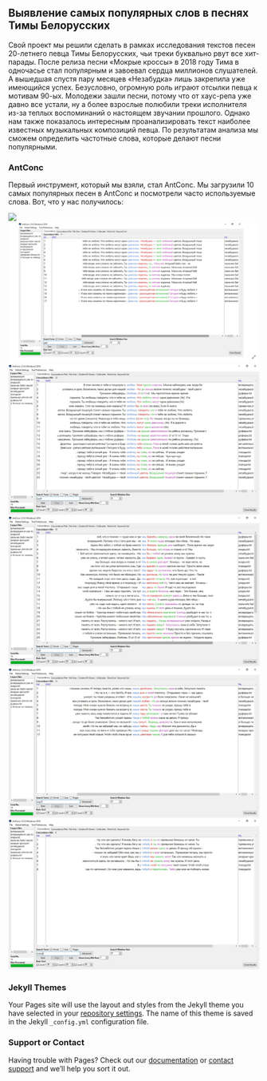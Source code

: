 ## Выявление самых популярных слов в песнях Тимы Белорусских

Свой проект мы решили сделать в рамках исследования текстов песен 20-летнего певца Тимы Белорусских, чьи треки буквально рвут все хит-парады. После релиза песни «Мокрые кроссы» в 2018 году Тима в одночасье стал популярным и завоевал сердца миллионов слушателей. А вышедшая спустя пару месяцев «Незабудка» лишь закрепила уже имеющийся успех. Безусловно, огромную роль играют отсылки певца к мотивам 90-ых. Молодежи зашли песни, потому что от хаус-репа уже давно все устали, ну а более взрослые полюбили треки исполнителя из-за теплых воспоминаний о настоящем звучании прошлого. Однако нам также показалось интересным проанализировать текст наиболее известных музыкальных композиций певца. По результатам анализа мы сможем определить частотные слова, которые делают песни популярными.

### AntConc
 Первый инструмент, который мы взяли, стал AntConc. Мы загрузили 10 самых популярных песен в AntConc и посмотрели часто используемые слова. Вот, что у нас получилось:
 
 ![](ключслова.jpg)
![](девчонки.jpg)
![](любовь.jpg)
![](мы.jpg)
![](наш.jpg)
![](тобой.jpg)

 


### Jekyll Themes

Your Pages site will use the layout and styles from the Jekyll theme you have selected in your [repository settings](https://github.com/ksmhlv/Project/settings). The name of this theme is saved in the Jekyll `_config.yml` configuration file.

### Support or Contact

Having trouble with Pages? Check out our [documentation](https://help.github.com/categories/github-pages-basics/) or [contact support](https://github.com/contact) and we’ll help you sort it out.

